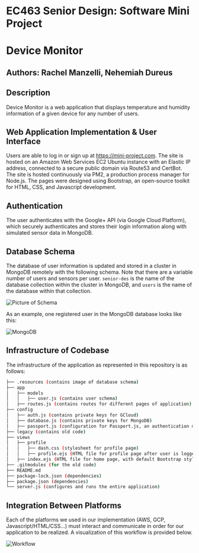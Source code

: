 # EC463 Senior Design: Software Mini Project 
# Device Monitor
## Authors: Rachel Manzelli, Nehemiah Dureus

## Description
Device Monitor is a web application that displays temperature and humidity information of a given device for any number of users.

## Web Application Implementation & User Interface
Users are able to log in or sign up at https://mini-project.com. The site is hosted on an Amazon Web Services EC2 Ubuntu instance with an Elastic IP address, connected to a secure public domain via Route53 and CertBot. The site is hosted continuously via PM2, a production process manager for Node.js. The pages were designed using Bootstrap, an open-source toolkit for HTML, CSS, and Javascript development.

## Authentication
The user authenticates with the Google+ API (via Google Cloud Platform), which securely authenticates and stores their login information along with simulated sensor data in MongoDB.

## Database Schema
The database of user information is updated and stored in a cluster in MongoDB remotely with the following schema. Note that there are a variable number of users and sensors per user. `senior-des` is the name of the database collection within the cluster in MongoDB, and `users` is the name of the database within that collection.

![Picture of Schema](https://github.com/manzelli/senior-design-mini/blob/master/.resources/schema.png)

As an example, one registered user in the MongoDB database looks like this: 

![MongoDB](https://github.com/manzelli/senior-design-mini/blob/master/.resources/mongo.PNG)

## Infrastructure of Codebase
The infrastructure of the application as represented in this repository is as follows:

```bash
├── .resources (contains image of database schema)
├── app
│   ├── models
│   │   ├── user.js (contains user schema)
│   ├── routes.js (contains routes for different pages of application)
├── config
│   ├── auth.js (contains private keys for GCloud)
│   ├── database.js (contains private keys for MongoDB)
│   ├── passport.js (configuration for Passport.js, an authentication middleware for Node.js)
├── legacy (contains old code)
├── views
│   ├── profile
│   │   ├── dash.css (stylesheet for profile page)
│   │   ├── profile.ejs (HTML file for profile page after user is logged in - contains graph)
│   ├── index.ejs (HTML file for home page, with default Bootstrap stylesheet)
├── .gitmodules (for the old code)
├── README.md
├── package-lock.json (dependencies)
├── package.json (dependencies)
└── server.js (configures and runs the entire application)
```

## Integration Between Platforms
Each of the platforms we used in our implementation (AWS, GCP, Javascript/HTML/CSS...) must interact and communicate in order for our application to be realized. A visualization of this workflow is provided below. 

![Workflow](https://github.com/manzelli/senior-design-mini/blob/master/.resources/workflow.png)
